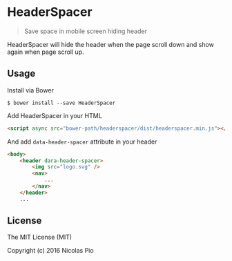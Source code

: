 # HeaderSpacer
> Save space in mobile screen hiding header

HeaderSpacer will hide the header when the page scroll down and show again when page scroll up.

## Usage
Install via Bower

`$ bower install --save HeaderSpacer`

Add HeaderSpacer in your HTML

```html
<script async src="bower-path/headerspacer/dist/headerspacer.min.js"></script>
```

And add `data-header-spacer` attribute in your header

```html
<body>
    <header dara-header-spacer>
        <img src="logo.svg" />
        <nav>
            ...
        </nav>
    </header>
    ...
```

## License
The MIT License (MIT)

Copyright (c) 2016 Nicolas Pio
